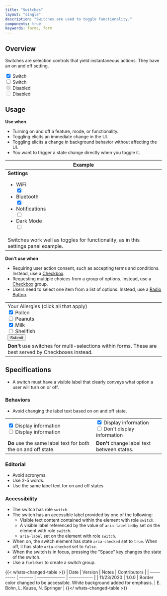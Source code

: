 ```yaml
---
title: "Switches"
layout: "single"
description: "Switches are used to toggle functionality."
components: true
keywords: forms, form
---
```


## Overview

Switches are selection controls that yield instantaneous actions. They have an on and off setting.

<div class="form-group mb-0">
  <div class="custom-control custom-switch">
    <input type="checkbox" checked="" class="custom-control-input" id="exampleSwitch" name="exampleSwitch" value="customEx">
    <label class="custom-control-label" for="exampleSwitch">Switch</label>
  </div>
  <div class="custom-control custom-switch">
    <input type="checkbox" class="custom-control-input" id="exampleSwitch2" name="exampleSwitch" value="customEx">
    <label class="custom-control-label" for="exampleSwitch2">Switch</label>
  </div>
</div>
<div class="form-group mb-0">
  <div class="custom-control custom-switch">
    <input type="checkbox" disabled="" checked="" class="custom-control-input" id="exampleSwitch3" name="exampleSwitch2" value="customEx">
    <label class="custom-control-label" for="exampleSwitch3">Disabled</label>
  </div>
  <div class="custom-control custom-switch">
    <input type="checkbox" disabled="" class="custom-control-input" id="exampleSwitch4" name="exampleSwitch2" value="customEx">
    <label class="custom-control-label" for="exampleSwitch4">Disabled</label>
  </div>
</div>

## Usage

**Use when**

- Turning on and off a feature, mode, or functionality.
- Toggling elicits an immediate change in the UI.
- Toggling elicits a change in background behavior without affecting the UI.
- You want to trigger a state change directly when you toggle it.

<table class="table table-bordered bg-white">
  <thead class="thead-light">
    <tr>
      <th scope="col">Example</th>
    </tr>
  </thead>
  <tbody>
    <tr>
      <td scope="row">
        <div class="bg-panel-background px-3">
          <strong>Settings</strong>
        </div>
        <ul class="list-group">
          <li
            class="list-group-item d-flex justify-content-between align-items-center"
          >
            WiFi
            <div class="custom-control custom-switch">
              <input
                type="checkbox"
                checked
                class="custom-control-input"
                id="do1"
                name="do1"
                value="on"
              />
              <label class="custom-control-label" for="do1"></label>
            </div>
          </li>
          <li
            class="list-group-item d-flex justify-content-between align-items-center"
          >
            Bluetooth
            <div class="custom-control custom-switch">
              <input
                type="checkbox"
                checked
                class="custom-control-input"
                id="do2"
                name="do2"
                value="on"
              />
              <label class="custom-control-label" for="do2"></label>
            </div>
          </li>
          <li
            class="list-group-item d-flex justify-content-between align-items-center"
          >
            Notifications
            <div class="custom-control custom-switch">
              <input
                type="checkbox"
                class="custom-control-input"
                id="do3"
                name="do3"
                value="on"
              />
              <label class="custom-control-label" for="do3"></label>
            </div>
          </li>
          <li
            class="list-group-item d-flex justify-content-between align-items-center"
          >
            Dark Mode
            <div class="custom-control custom-switch">
              <input
                type="checkbox"
                class="custom-control-input"
                id="do4"
                name="do4"
                value="on"
              />
              <label class="custom-control-label" for="do4"></label>
            </div>
          </li>
        </ul>
      </td>
    </tr>
    <tr>
      <td class="do" scope="row">
        Switches work well as toggles for functionality, as in this settings
        panel example.
      </td>
    </tr>
  </tbody>
</table>

**Don't use when**

- Requiring user action consent, such as accepting terms and conditions. Instead, use a [Checkbox](/elements/checkboxes/).
- Requesting multiple choices from a group of options. Instead, use a [Checkbox](/elements/checkboxes/) group.
- Users need to select one item from a list of options. Instead, use a [Radio Button](/elements/radio/).

<table class="table table-bordered bg-white">
  <tbody>
    <tr>
      <td scope="row">
        <div class="d-flex bg-panel-background px-3">
          Your Allergies (click all that apply)
        </div>
        <div class="form-group mb-0 px-3">
          <div class="custom-control custom-switch">
            <input
              type="checkbox"
              checked
              name="dont4"
              id="dont4"
              class="custom-control-input"
            />
            <label class="custom-control-label" for="dont4">Pollen</label>
          </div>
          <div class="custom-control custom-switch">
            <input
              type="checkbox"
              name="dont5"
              id="dont5"
              class="custom-control-input"
            />
            <label class="custom-control-label" for="dont5">Peanuts</label>
          </div>
          <div class="custom-control custom-switch">
            <input
              type="checkbox"
              checked
              name="dont6"
              id="dont6"
              class="custom-control-input"
            />
            <label class="custom-control-label" for="dont6">Milk</label>
          </div>
          <div class="custom-control custom-switch">
            <input
              type="checkbox"
              name="dont7"
              id="dont7"
              class="custom-control-input"
            />
            <label class="custom-control-label" for="dont7">Shellfish</label>
          </div>
        </div>
        <div class="bg-panel-background px-3 py-2">
          <button class="btn btn-sm btn-primary">Submit</button>
        </div>
      </td>
    </tr>
    <tr>
      <td class="dont" scope="row">
        <strong class="text-danger">Don't</strong> use switches for
        multi-selections within forms. These are best served by Checkboxes
        instead.
      </td>
    </tr>
  </tbody>
</table>

## Specifications

- A switch must have a visible label that clearly conveys what option a user will turn on or off.

### Behaviors

- Avoid changing the label text based on on and off state.

<table class="table table-bordered bg-white">
  <tr>
    <td>
      <div class="custom-control custom-switch">
        <input
          type="checkbox"
          checked=""
          class="custom-control-input"
          id="doSwitch1"
          name="doSwitch1"
          value="customEx"
        />
        <label class="custom-control-label" for="doSwitch1">
          Display information
        </label>
      </div>
      <div class="custom-control custom-switch">
        <input
          type="checkbox"
          class="custom-control-input"
          id="doSwitch2"
          name="doSwitch2"
          value="customEx"
        />
        <label class="custom-control-label" for="doSwitch2">
          Display information
        </label>
      </div>
    </td>
    <td>
      <div class="custom-control custom-switch">
        <input
          type="checkbox"
          checked=""
          class="custom-control-input"
          id="dontSwitch1"
          name="dontSwitch1"
          value="customEx"
        />
        <label class="custom-control-label" for="dontSwitch1">
          Display information
        </label>
      </div>
      <div class="custom-control custom-switch">
        <input
          type="checkbox"
          class="custom-control-input"
          id="dontSwitch2"
          name="dontSwitch2"
          value="customEx"
        />
        <label class="custom-control-label" for="dontSwitch2">
          Don't display information
        </label>
      </div>
    </td>
  </tr>
  <tr>
    <td class="do">
      <strong class="text-success">Do</strong> use the same label text for both
      the on and off state.
    </td>
    <td class="dont">
      <strong class="text-danger">Don't</strong> change label text between
      states.
    </td>
  </tr>
</table>

### Editorial

- Avoid acronyms.
- Use 2-5 words.
- Use the same label text for on and off states

### Accessibility

- The switch has role `switch`.
- The switch has an accessible label provided by one of the following:
  - Visible text content contained within the element with role `switch`.
  - A visible label referenced by the value of `aria-labelledby` set on the element with role `switch`.
  - `aria-label` set on the element with role `switch`.
- When on, the switch element has state `aria-checked` set to `true`. When off, it has state `aria-checked` set to `false`.
- When the switch is in focus, pressing the "Space" key changes the state of the switch.
- Use a `fieldset` to create a switch group.

{{< whats-changed-table >}}
| Date       | Version | Notes          | Contributors |
| ---------- | ------- | -------------- | ------------ |
| 11/23/2020 | 1.0.0   | Border color changed to be accessible. White background added for emphasis. | E. Bohn, L. Kause, N. Springer     |
{{</ whats-changed-table >}}
